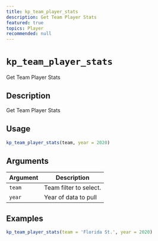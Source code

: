 ```yaml
---
title: kp_team_player_stats
description: Get Team Player Stats
featured: true
topics: Player
recommended: null
---
```

# `kp_team_player_stats`

Get Team Player Stats


## Description

Get Team Player Stats


## Usage

```r
kp_team_player_stats(team, year = 2020)
```


## Arguments

Argument      |Description
------------- |----------------
`team`     |     Team filter to select.
`year`     |     Year of data to pull


## Examples

```r
kp_team_player_stats(team = 'Florida St.', year = 2020)
```


